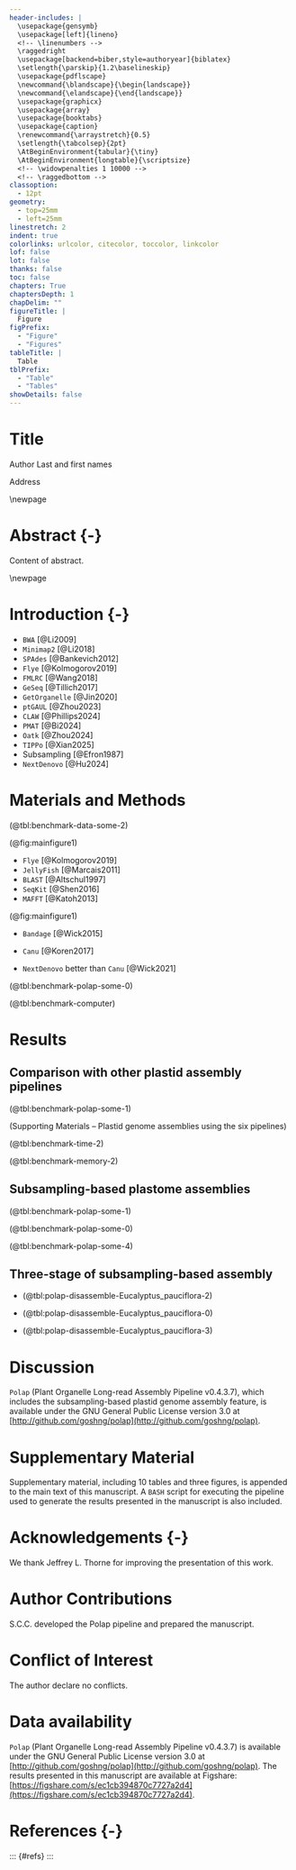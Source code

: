 ```yaml
---
header-includes: |
  \usepackage{gensymb}
  \usepackage[left]{lineno}
  <!-- \linenumbers -->
  \raggedright
  \usepackage[backend=biber,style=authoryear]{biblatex}
  \setlength{\parskip}{1.2\baselineskip}
  \usepackage{pdflscape}
  \newcommand{\blandscape}{\begin{landscape}}
  \newcommand{\elandscape}{\end{landscape}}
  \usepackage{graphicx}
  \usepackage{array}
  \usepackage{booktabs}
  \usepackage{caption}
  \renewcommand{\arraystretch}{0.5}
  \setlength{\tabcolsep}{2pt}
  \AtBeginEnvironment{tabular}{\tiny}
  \AtBeginEnvironment{longtable}{\scriptsize}
  <!-- \widowpenalties 1 10000 -->
  <!-- \raggedbottom -->
classoption:
  - 12pt
geometry:
  - top=25mm
  - left=25mm
linestretch: 2
indent: true
colorlinks: urlcolor, citecolor, toccolor, linkcolor
lof: false
lot: false
thanks: false
toc: false
chapters: True
chaptersDepth: 1
chapDelim: ""
figureTitle: |
  Figure
figPrefix:
  - "Figure"
  - "Figures"
tableTitle: |
  Table
tblPrefix:
  - "Table"
  - "Tables"
showDetails: false
---
```


<!-- https://github.com/jgm/pandoc/issues/3148 -->

# Title

Author Last and first names

Address

\newpage

# Abstract {-}

Content of abstract.

\newpage

# Introduction {-}

- `BWA` [@Li2009]
- `Minimap2` [@Li2018]
- `SPAdes` [@Bankevich2012]
- `Flye` [@Kolmogorov2019]
- `FMLRC` [@Wang2018]
- `GeSeq` [@Tillich2017]
- `GetOrganelle` [@Jin2020]
- `ptGAUL` [@Zhou2023]
- `CLAW` [@Phillips2024]
- `PMAT` [@Bi2024]
- `Oatk` [@Zhou2024]
- `TIPPo` [@Xian2025]
- Subsampling [@Efron1987]
- `NextDenovo` [@Hu2024]

# Materials and Methods

(@tbl:benchmark-data-some-2)

(@fig:mainfigure1)

- `Flye` [@Kolmogorov2019]
- `JellyFish` [@Marcais2011]
- `BLAST` [@Altschul1997]
- `SeqKit` [@Shen2016]
- `MAFFT` [@Katoh2013]

(@fig:mainfigure1)

- `Bandage` [@Wick2015]

- `Canu` [@Koren2017]
- `NextDenovo` better than `Canu` [@Wick2021]

(@tbl:benchmark-polap-some-0)

(@tbl:benchmark-computer)

# Results

## Comparison with other plastid assembly pipelines

(@tbl:benchmark-polap-some-1)

(Supporting Materials – Plastid genome assemblies using the six pipelines)

(@tbl:benchmark-time-2)

(@tbl:benchmark-memory-2)

## Subsampling-based plastome assemblies

(@tbl:benchmark-polap-some-1)

(@tbl:benchmark-polap-some-0)

(@tbl:benchmark-polap-some-4)

## Three-stage of subsampling-based assembly

- (@tbl:polap-disassemble-Eucalyptus_pauciflora-2)

- (@tbl:polap-disassemble-Eucalyptus_pauciflora-0)

- (@tbl:polap-disassemble-Eucalyptus_pauciflora-3)

# Discussion

`Polap` (Plant Organelle Long-read Assembly Pipeline v0.4.3.7), which includes the subsampling-based plastid genome assembly feature, is available under the GNU General Public License version 3.0 at [http://github.com/goshng/polap](http://github.com/goshng/polap).

# Supplementary Material

Supplementary material, including 10 tables and three figures, is appended to the main text of this manuscript. A `BASH` script for executing the pipeline used to generate the results presented in the manuscript is also included.

# Acknowledgements {-}

We thank Jeffrey L. Thorne for improving the presentation of this work.

# Author Contributions

S.C.C. developed the Polap pipeline and prepared the manuscript.

# Conflict of Interest

The author declare no conflicts.

# Data availability

`Polap` (Plant Organelle Long-read Assembly Pipeline v0.4.3.7) is available under the GNU General Public License version 3.0 at [http://github.com/goshng/polap](http://github.com/goshng/polap).
The results presented in this manuscript are available at Figshare: [https://figshare.com/s/ec1cb394870c7727a2d4](https://figshare.com/s/ec1cb394870c7727a2d4).

# References {-}

::: {#refs}
:::

<!-- # Species -->
<!---->
<!-- - _Anthoceros agrestis_ -->
<!-- - _Arabidopsis thaliana_ -->
<!-- - _Canavalia ensiformis_ -->
<!-- - _Cinchona pubescens_ -->
<!-- - _Codonopsis lanceolata_ -->
<!-- - _Cucumis sativus_var_hardwickii_ -->
<!-- - _Dioscorea japonica_ -->
<!-- - _Dunaliella tertiolecta_ -->
<!-- - _Eucalyptus pauciflora_ -->
<!-- - _Euonymus alatus_ -->
<!-- - _Gossypium herbaceum_ -->
<!-- - _Juncus effusus_ -->
<!-- - _Juncus inflexus_ -->
<!-- - _Juncus roemerianus_ -->
<!-- - _Juncus validus_ -->
<!-- - _Leiosporoceros dussii_ -->
<!-- - _Macadamia jansenii_ -->
<!-- - _Musa acuminata_subsp_malaccensis_ -->
<!-- - _Ophrys lutea_ -->
<!-- - _Oryza rufipogon_ -->
<!-- - _Pisum sativum_ -->
<!-- - _Populus x_sibirica_ -->
<!-- - _Prunus mandshurica_ -->
<!-- - _Pterocarpus santalinus_ -->
<!-- - _Solanum lycopersicum_ -->
<!-- - _Spirodela polyrhiza_ -->
<!-- - _Vaccinium vitis-idaea_ -->
<!-- - _Vitis vinifera_ -->
<!-- - _Notothylas orbicularis_ -->
<!-- - _Phaeomegaceros chiloensis_ -->
